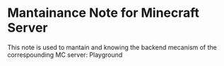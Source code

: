 # Mantainance Note for Minecraft Server

This note is used to mantain and knowing the backend mecanism of the correspounding MC server: Playground





